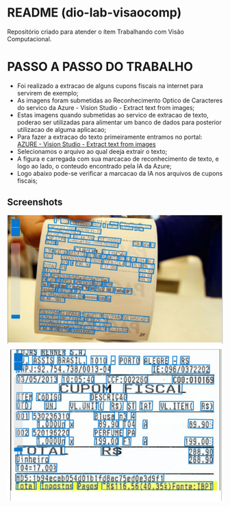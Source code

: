 # README (dio-lab-visaocomp)
Repositório criado para atender o ítem Trabalhando com Visão Computacional.

# PASSO A PASSO DO TRABALHO
* Foi realizado a extracao de alguns cupons fiscais na internet para servirem de exemplo;
* As imagens foram submetidas ao Reconhecimento Optico de Caracteres do servico da Azure - Vision Studio - Extract text from images;
* Estas imagens quando submetidas ao servico de extracao de texto, poderao ser utilizadas para alimentar um banco de dados para posterior utilizacao de alguma aplicacao;
* Para fazer a extracao do texto primeiramente entramos no portal: [AZURE - Vision Studio - Extract text from images](https://portal.vision.cognitive.azure.com/demo/extract-text-from-images)
* Selecionamos o arquivo ao qual deeja extrair o texto;
* A figura e carregada com sua marcacao de reconhecimento de texto, e logo ao lado, o conteudo encontrado pela IA da Azure;
* Logo abaixo pode-se verificar a marcacao da IA nos arquivos de cupons fiscais;

## Screenshots
![Ex. 1 de Cupon Fiscal](screenshots/cupomfiscal2.jpg)
![Ex. 1 de Cupon Fiscal](screenshots/cupomfiscal3.jpg)
